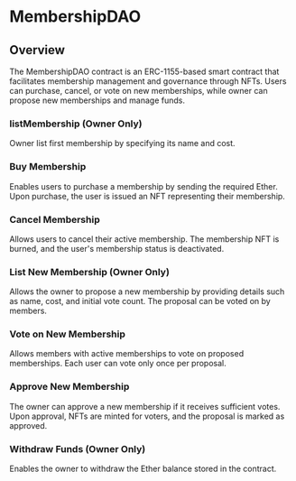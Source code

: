 # MembershipDAO
## Overview
The MembershipDAO contract is an ERC-1155-based smart contract that facilitates membership management and governance through NFTs. Users can purchase, cancel, or vote on new memberships, while owner can propose new memberships and manage funds.

### listMembership (Owner Only)
Owner list first membership by specifying its name and cost.

### Buy Membership
Enables users to purchase a membership by sending the required Ether. Upon purchase, the user is issued an NFT representing their membership.

### Cancel Membership
Allows users to cancel their active membership. The membership NFT is burned, and the user's membership status is deactivated.

### List New Membership (Owner Only)
Allows the owner to propose a new membership by providing details such as name, cost, and initial vote count. The proposal can be voted on by members. 

### Vote on New Membership
Allows members with active memberships to vote on proposed memberships. Each user can vote only once per proposal.

### Approve New Membership
The owner can approve a new membership if it receives sufficient votes. Upon approval, NFTs are minted for voters, and the proposal is marked as approved.

### Withdraw Funds (Owner Only)
Enables the owner to withdraw the Ether balance stored in the contract.
